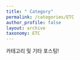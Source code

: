 ```yaml
---
title: " Category" 
permalink: /categories/ETC
author_profile: false
layout: archive
taxonomy: ETC
---
```

  카테고리 및 기타 포스팅!
 


